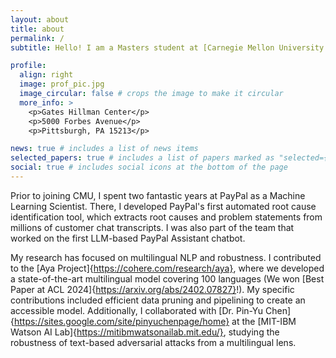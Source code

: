 ```yaml
---
layout: about
title: about
permalink: /
subtitle: Hello! I am a Masters student at [Carnegie Mellon University's Language Technologies Institute]{https://www.lti.cs.cmu.edu/}, where I'll be specialisaing in the areas of Natural Language Processing and Machine Learning.

profile:
  align: right
  image: prof_pic.jpg
  image_circular: false # crops the image to make it circular
  more_info: >
    <p>Gates Hillman Center</p>
    <p>5000 Forbes Avenue</p>
    <p>Pittsburgh, PA 15213</p>

news: true # includes a list of news items
selected_papers: true # includes a list of papers marked as "selected={true}"
social: true # includes social icons at the bottom of the page
---
```


<!-- Hello! I am a Masters student at Carnegie Mellon University's Language Technologies Institute, where I'll be specialisaing in the areas of Natural Language Processing and Machine Learning. \ -->

Prior to joining CMU, I spent two fantastic years at PayPal as a Machine Learning Scientist. There, I developed PayPal's first automated root cause identification tool, which extracts root causes and problem statements from millions of customer chat transcripts. I was also part of the team that worked on the first LLM-based PayPal Assistant chatbot.

My research has focused on multilingual NLP and robustness. I contributed to the [Aya Project]{https://cohere.com/research/aya}, where we developed a state-of-the-art multilingual model covering 100 languages (We won [Best Paper at ACL 2024]{https://arxiv.org/abs/2402.07827}!). My specific contributions included efficient data pruning and pipelining to create an accessible model. Additionally, I collaborated with [Dr. Pin-Yu Chen]{https://sites.google.com/site/pinyuchenpage/home} at the [MIT-IBM Watson AI Lab]{https://mitibmwatsonailab.mit.edu/}, studying the robustness of text-based adversarial attacks from a multilingual lens.



